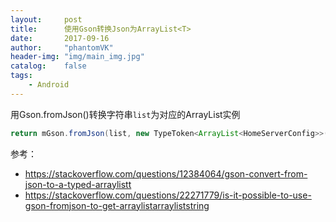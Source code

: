 ```yaml
---
layout:     post
title:      使用Gson转换Json为ArrayList<T>
date:       2017-09-16
author:     "phantomVK"
header-img: "img/main_img.jpg"
catalog:    false
tags:
    - Android
---
```


用Gson.fromJson()转换字符串`list`为对应的ArrayList实例

```java
return mGson.fromJson(list, new TypeToken<ArrayList<HomeServerConfig>>(){}.getType());
```

参考：

- <https://stackoverflow.com/questions/12384064/gson-convert-from-json-to-a-typed-arraylistt>
- <https://stackoverflow.com/questions/22271779/is-it-possible-to-use-gson-fromjson-to-get-arraylistarrayliststring>

